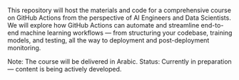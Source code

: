 This repository will host the materials and code for a comprehensive course on GitHub Actions from the perspective of AI Engineers and Data Scientists.
We will explore how GitHub Actions can automate and streamline end-to-end machine learning workflows — from structuring your codebase, training models, and testing, all the way to deployment and post-deployment monitoring.

Note: The course will be delivered in Arabic.
Status: Currently in preparation — content is being actively developed.
